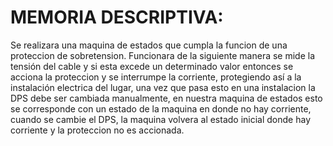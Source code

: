# MEMORIA DESCRIPTIVA:

Se realizara una maquina de estados que cumpla la funcion de una proteccion de sobretension. 
Funcionara de la siguiente manera se mide la tensión del cable y si esta excede un determinado valor entonces se acciona la proteccion y se interrumpe la corriente,
protegiendo así a la instalación electrica del lugar, una vez que pasa esto en una instalacion la DPS debe ser cambiada manualmente, en nuestra maquina de estados
esto se corresponde con un estado de la maquina en donde no hay corriente, cuando se cambie el DPS, la maquina volvera al estado inicial donde hay corriente y la
proteccion no es accionada.
